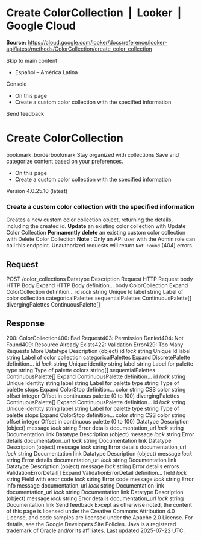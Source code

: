 # Create ColorCollection  |  Looker  |  Google Cloud

**Source:** https://cloud.google.com/looker/docs/reference/looker-api/latest/methods/ColorCollection/create_color_collection

Skip to main content 


  * Español – América Latina

Console 
  * On this page
  * Create a custom color collection with the specified information




Send feedback 
#  Create ColorCollection
bookmark_borderbookmark Stay organized with collections  Save and categorize content based on your preferences.
  * On this page
  * Create a custom color collection with the specified information


Version 4.0.25.10 (latest) 
### Create a custom color collection with the specified information
Creates a new custom color collection object, returning the details, including the created id.
**Update** an existing color collection with Update Color Collection
**Permanently delete** an existing custom color collection with Delete Color Collection
**Note** : Only an API user with the Admin role can call this endpoint. Unauthorized requests will return `Not Found` (404) errors.
## Request
POST /color_collections 
Datatype
Description
Request
HTTP Request 
body
HTTP Body 
Expand HTTP Body definition... 
body
ColorCollection
Expand ColorCollection definition... 
id
_lock_
string 
Unique Id
label
string 
Label of color collection
categoricalPalettes
sequentialPalettes
ContinuousPalette[] 
divergingPalettes
ContinuousPalette[] 
## Response
200: ColorCollection400: Bad Request403: Permission Denied404: Not Found409: Resource Already Exists422: Validation Error429: Too Many Requests More
Datatype
Description
(object)
id
_lock_
string 
Unique Id
label
string 
Label of color collection
categoricalPalettes
Expand DiscretePalette definition... 
id
_lock_
string 
Unique identity string
label
string 
Label for palette
type
string 
Type of palette
colors
string[] 
sequentialPalettes
ContinuousPalette[] 
Expand ContinuousPalette definition... 
id
_lock_
string 
Unique identity string
label
string 
Label for palette
type
string 
Type of palette
stops
Expand ColorStop definition... 
color
string 
CSS color string
offset
integer 
Offset in continuous palette (0 to 100)
divergingPalettes
ContinuousPalette[] 
Expand ContinuousPalette definition... 
id
_lock_
string 
Unique identity string
label
string 
Label for palette
type
string 
Type of palette
stops
Expand ColorStop definition... 
color
string 
CSS color string
offset
integer 
Offset in continuous palette (0 to 100)
Datatype
Description
(object)
message
_lock_
string 
Error details
documentation_url
_lock_
string 
Documentation link
Datatype
Description
(object)
message
_lock_
string 
Error details
documentation_url
_lock_
string 
Documentation link
Datatype
Description
(object)
message
_lock_
string 
Error details
documentation_url
_lock_
string 
Documentation link
Datatype
Description
(object)
message
_lock_
string 
Error details
documentation_url
_lock_
string 
Documentation link
Datatype
Description
(object)
message
_lock_
string 
Error details
errors
ValidationErrorDetail[] 
Expand ValidationErrorDetail definition... 
field
_lock_
string 
Field with error
code
_lock_
string 
Error code
message
_lock_
string 
Error info message
documentation_url
_lock_
string 
Documentation link
documentation_url
_lock_
string 
Documentation link
Datatype
Description
(object)
message
_lock_
string 
Error details
documentation_url
_lock_
string 
Documentation link
Send feedback 
Except as otherwise noted, the content of this page is licensed under the Creative Commons Attribution 4.0 License, and code samples are licensed under the Apache 2.0 License. For details, see the Google Developers Site Policies. Java is a registered trademark of Oracle and/or its affiliates.
Last updated 2025-07-22 UTC.



